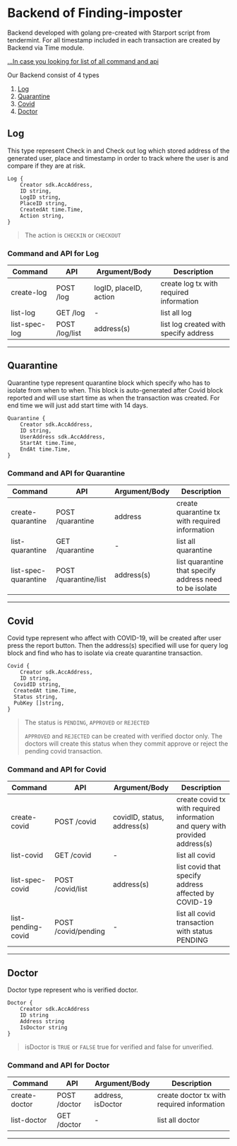 # Backend of Finding-imposter

Backend developed with golang pre-created with Starport script from tendermint.
For all timestamp included in each transaction are created by Backend via Time module.

[...In case you looking for list of all command and api](doc/Command.md)

Our Backend consist of 4 types
1. [Log](#log)
2. [Quarantine](#quarantine)
3. [Covid](#covid)
4. [Doctor](#doctor)

## Log
This type represent Check in and Check out log which stored address of the generated user, place and timestamp in order to track where the user is and compare if they are at risk.

```
Log {
    Creator sdk.AccAddress,
	ID string,
    LogID string,
    PlaceID string,
    CreatedAt time.Time,
    Action string,
}
```
> The action is `CHECKIN` or `CHECKOUT`
### Command and API for Log
|Command | API | Argument/Body | Description|
|-|-|-|-|
|create-log| POST /log| logID, placeID, action| create log tx with required information
|list-log| GET /log|-| list all log
|list-spec-log| POST /log/list| address(s)| list log created with specify address|
---

## Quarantine
Quarantine type represent quarantine block which specify who has to isolate from when to when.
This block is auto-generated after Covid block reported and will use start time as when the transaction was created. For end time we will just add start time with 14 days.

```
Quarantine {
    Creator sdk.AccAddress,
	ID string,
    UserAddress sdk.AccAddress,
    StartAt time.Time,
    EndAt time.Time,
}
```

### Command and API for Quarantine
|Command | API | Argument/Body | Description|
|-|-|-|-|
|create-quarantine| POST /quarantine| address | create quarantine tx with required information
|list-quarantine| GET /quarantine|-| list all quarantine
|list-spec-quarantine| POST /quarantine/list| address(s)| list quarantine that specify address need to be isolate|
---
## Covid
Covid type represent who affect with COVID-19, will be created after user press the report button. Then the address(s) specified will use for query log block and find who has to isolate via create quarantine transaction.

```
Covid {
	Creator sdk.AccAddress,
	ID string,
  CovidID string,
  CreatedAt time.Time,
  Status string,
  PubKey []string,
}
```
> The status is `PENDING`, `APPROVED` or `REJECTED`
>
> `APPROVED` and `REJECTED` can be created with verified doctor only. The doctors will create this status when they commit approve or reject the pending covid transaction.

### Command and API for Covid
|Command | API | Argument/Body | Description|
|-|-|-|-|
|create-covid| POST /covid| covidID, status, address(s) | create covid tx with required information and query with provided address(s)
|list-covid| GET /covid|-| list all covid
|list-spec-covid| POST /covid/list| address(s)| list covid that specify address affected by COVID-19|
|list-pending-covid| POST /covid/pending |-| list all covid transaction with status PENDING
---
## Doctor
Doctor type represent who is verified doctor.

```
Doctor {
	Creator sdk.AccAddress
	ID string
    Address string
    IsDoctor string
}
```
> isDoctor is `TRUE` or `FALSE` true for verified and false for unverified.
### Command and API for Doctor
|Command | API | Argument/Body | Description|
|-|-|-|-|
|create-doctor| POST /doctor| address, isDoctor | create doctor tx with required information
|list-doctor| GET /doctor|-| list all doctor
---